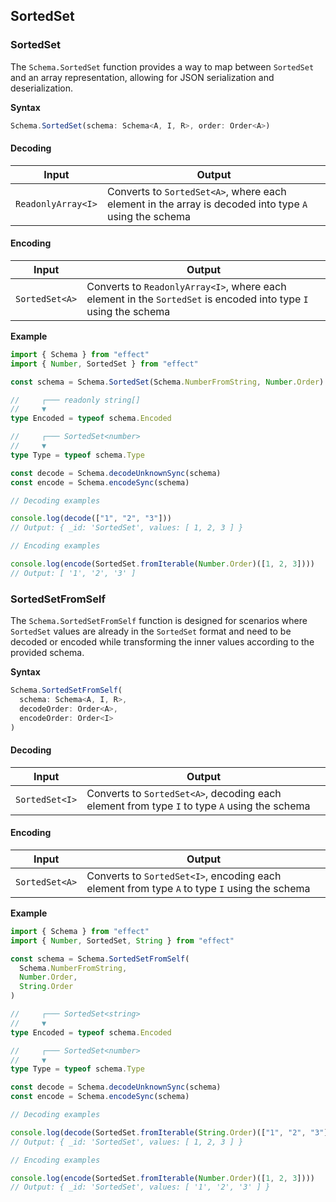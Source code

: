 ## SortedSet

### SortedSet

The `Schema.SortedSet` function provides a way to map between `SortedSet` and an array representation, allowing for JSON serialization and deserialization.

**Syntax**

```ts showLineNumbers=false
Schema.SortedSet(schema: Schema<A, I, R>, order: Order<A>)
```

#### Decoding

| Input              | Output                                                                                                |
| ------------------ | ----------------------------------------------------------------------------------------------------- |
| `ReadonlyArray<I>` | Converts to `SortedSet<A>`, where each element in the array is decoded into type `A` using the schema |

#### Encoding

| Input          | Output                                                                                                          |
| -------------- | --------------------------------------------------------------------------------------------------------------- |
| `SortedSet<A>` | Converts to `ReadonlyArray<I>`, where each element in the `SortedSet` is encoded into type `I` using the schema |

**Example**

```ts twoslash
import { Schema } from "effect"
import { Number, SortedSet } from "effect"

const schema = Schema.SortedSet(Schema.NumberFromString, Number.Order)

//     ┌─── readonly string[]
//     ▼
type Encoded = typeof schema.Encoded

//     ┌─── SortedSet<number>
//     ▼
type Type = typeof schema.Type

const decode = Schema.decodeUnknownSync(schema)
const encode = Schema.encodeSync(schema)

// Decoding examples

console.log(decode(["1", "2", "3"]))
// Output: { _id: 'SortedSet', values: [ 1, 2, 3 ] }

// Encoding examples

console.log(encode(SortedSet.fromIterable(Number.Order)([1, 2, 3])))
// Output: [ '1', '2', '3' ]
```

### SortedSetFromSelf

The `Schema.SortedSetFromSelf` function is designed for scenarios where `SortedSet` values are already in the `SortedSet` format and need to be decoded or encoded while transforming the inner values according to the provided schema.

**Syntax**

```ts showLineNumbers=false
Schema.SortedSetFromSelf(
  schema: Schema<A, I, R>,
  decodeOrder: Order<A>,
  encodeOrder: Order<I>
)
```

#### Decoding

| Input          | Output                                                                                       |
| -------------- | -------------------------------------------------------------------------------------------- |
| `SortedSet<I>` | Converts to `SortedSet<A>`, decoding each element from type `I` to type `A` using the schema |

#### Encoding

| Input          | Output                                                                                       |
| -------------- | -------------------------------------------------------------------------------------------- |
| `SortedSet<A>` | Converts to `SortedSet<I>`, encoding each element from type `A` to type `I` using the schema |

**Example**

```ts twoslash
import { Schema } from "effect"
import { Number, SortedSet, String } from "effect"

const schema = Schema.SortedSetFromSelf(
  Schema.NumberFromString,
  Number.Order,
  String.Order
)

//     ┌─── SortedSet<string>
//     ▼
type Encoded = typeof schema.Encoded

//     ┌─── SortedSet<number>
//     ▼
type Type = typeof schema.Type

const decode = Schema.decodeUnknownSync(schema)
const encode = Schema.encodeSync(schema)

// Decoding examples

console.log(decode(SortedSet.fromIterable(String.Order)(["1", "2", "3"])))
// Output: { _id: 'SortedSet', values: [ 1, 2, 3 ] }

// Encoding examples

console.log(encode(SortedSet.fromIterable(Number.Order)([1, 2, 3])))
// Output: { _id: 'SortedSet', values: [ '1', '2', '3' ] }
```
